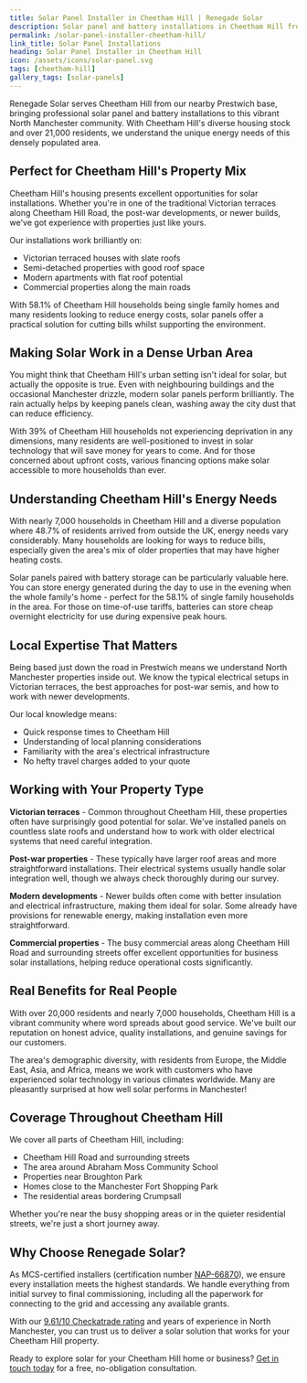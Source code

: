 ```yaml
---
title: Solar Panel Installer in Cheetham Hill | Renegade Solar
description: Solar panel and battery installations in Cheetham Hill from Renegade Solar, an MCS-certified installer with excellent Checkatrade ratings.
permalink: /solar-panel-installer-cheetham-hill/
link_title: Solar Panel Installations
heading: Solar Panel Installer in Cheetham Hill
icon: /assets/icons/solar-panel.svg
tags: [cheetham-hill]
gallery_tags: [solar-panels]
---
```


Renegade Solar serves Cheetham Hill from our nearby Prestwich base, bringing professional solar panel and battery installations to this vibrant North Manchester community. With Cheetham Hill's diverse housing stock and over 21,000 residents, we understand the unique energy needs of this densely populated area.

## Perfect for Cheetham Hill's Property Mix

Cheetham Hill's housing presents excellent opportunities for solar installations. Whether you're in one of the traditional Victorian terraces along Cheetham Hill Road, the post-war developments, or newer builds, we've got experience with properties just like yours.

Our installations work brilliantly on:

- Victorian terraced houses with slate roofs
- Semi-detached properties with good roof space
- Modern apartments with flat roof potential
- Commercial properties along the main roads

With 58.1% of Cheetham Hill households being single family homes and many residents looking to reduce energy costs, solar panels offer a practical solution for cutting bills whilst supporting the environment.

## Making Solar Work in a Dense Urban Area

You might think that Cheetham Hill's urban setting isn't ideal for solar, but actually the opposite is true. Even with neighbouring buildings and the occasional Manchester drizzle, modern solar panels perform brilliantly. The rain actually helps by keeping panels clean, washing away the city dust that can reduce efficiency.

With 39% of Cheetham Hill households not experiencing deprivation in any dimensions, many residents are well-positioned to invest in solar technology that will save money for years to come. And for those concerned about upfront costs, various financing options make solar accessible to more households than ever.

## Understanding Cheetham Hill's Energy Needs

With nearly 7,000 households in Cheetham Hill and a diverse population where 48.7% of residents arrived from outside the UK, energy needs vary considerably. Many households are looking for ways to reduce bills, especially given the area's mix of older properties that may have higher heating costs.

Solar panels paired with battery storage can be particularly valuable here. You can store energy generated during the day to use in the evening when the whole family's home - perfect for the 58.1% of single family households in the area. For those on time-of-use tariffs, batteries can store cheap overnight electricity for use during expensive peak hours.

## Local Expertise That Matters

Being based just down the road in Prestwich means we understand North Manchester properties inside out. We know the typical electrical setups in Victorian terraces, the best approaches for post-war semis, and how to work with newer developments. 

Our local knowledge means:

- Quick response times to Cheetham Hill
- Understanding of local planning considerations
- Familiarity with the area's electrical infrastructure
- No hefty travel charges added to your quote

## Working with Your Property Type

**Victorian terraces** - Common throughout Cheetham Hill, these properties often have surprisingly good potential for solar. We've installed panels on countless slate roofs and understand how to work with older electrical systems that need careful integration.

**Post-war properties** - These typically have larger roof areas and more straightforward installations. Their electrical systems usually handle solar integration well, though we always check thoroughly during our survey.

**Modern developments** - Newer builds often come with better insulation and electrical infrastructure, making them ideal for solar. Some already have provisions for renewable energy, making installation even more straightforward.

**Commercial properties** - The busy commercial areas along Cheetham Hill Road and surrounding streets offer excellent opportunities for business solar installations, helping reduce operational costs significantly.

## Real Benefits for Real People

With over 20,000 residents and nearly 7,000 households, Cheetham Hill is a vibrant community where word spreads about good service. We've built our reputation on honest advice, quality installations, and genuine savings for our customers.

The area's demographic diversity, with residents from Europe, the Middle East, Asia, and Africa, means we work with customers who have experienced solar technology in various climates worldwide. Many are pleasantly surprised at how well solar performs in Manchester!

## Coverage Throughout Cheetham Hill

We cover all parts of Cheetham Hill, including:

- Cheetham Hill Road and surrounding streets
- The area around Abraham Moss Community School
- Properties near Broughton Park
- Homes close to the Manchester Fort Shopping Park
- The residential areas bordering Crumpsall

Whether you're near the busy shopping areas or in the quieter residential streets, we're just a short journey away.

## Why Choose Renegade Solar?

As MCS-certified installers (certification number [NAP-66870](https://mcscertified.com/find-an-installer/)), we ensure every installation meets the highest standards. We handle everything from initial survey to final commissioning, including all the paperwork for connecting to the grid and accessing any available grants.

With our [9.61/10 Checkatrade rating](https://www.checkatrade.com/trades/renegadeelectrical/reviews) and years of experience in North Manchester, you can trust us to deliver a solar solution that works for your Cheetham Hill property.

Ready to explore solar for your Cheetham Hill home or business? [Get in touch today](/contact/) for a free, no-obligation consultation.